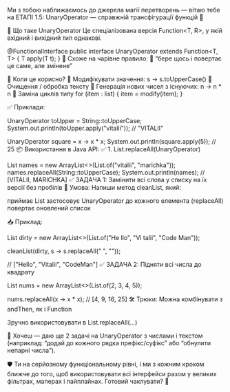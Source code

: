 Ми з тобою наближаємось до джерела магії перетворень —
вітаю тебе на ЕТАПІ 1.5: UnaryOperator<T> — справжній трансфігурації функцій 💫

🔹 Що таке UnaryOperator<T>
Це спеціалізована версія Function<T, R>, у якій вхідний і вихідний тип однакові.

@FunctionalInterface
public interface UnaryOperator<T> extends Function<T, T> {
T apply(T t);
}
🧙 Схоже на чарівне правило:
🔄 “бере щось і повертає це саме, але змінене”

🧠 Коли це корисно?
🔧 Модифікувати значення: s -> s.toUpperCase()
🧹 Очищення / обробка тексту
🔁 Генерація нових чисел з існуючих: n -> n * n
🔄 Заміна циклів типу for (item : list) { item = modify(item); }

✅ Приклади:

UnaryOperator<String> toUpper = String::toUpperCase;
System.out.println(toUpper.apply("vitalii")); // "VITALII"

UnaryOperator<Integer> square = x -> x * x;
System.out.println(square.apply(5)); // 25
📦 Використання в Java API:
✅ 1. List.replaceAll(UnaryOperator<T>)

List<String> names = new ArrayList<>(List.of("vitalii", "marichka"));
names.replaceAll(String::toUpperCase);
System.out.println(names); // [VITALII, MARICHKA]
✅ ЗАДАЧА 1: Замінити всі слова у списку на їх версії без пробілів
📌 Умова:
Напиши метод cleanList, який:

приймає List<String>
застосовує UnaryOperator<String> до кожного елемента (replaceAll)
повертає оновлений список

📥 Приклад:

List<String> dirty = new ArrayList<>(List.of("He llo", "Vi talii", "Code  Man"));

cleanList(dirty, s -> s.replaceAll(" ", ""));

// ["Hello", "Vitalii", "CodeMan"]
✅ ЗАДАЧА 2: Підняти всі числа до квадрату

List<Integer> nums = new ArrayList<>(List.of(2, 3, 4, 5));

nums.replaceAll(x -> x * x);
// [4, 9, 16, 25]
🛠 Трюки:
Можна комбінувати з andThen, як і Function

Зручно використовувати в List.replaceAll(...)

🧩 Хочеш — даю ще 2 задачі на UnaryOperator з числами і текстом (наприклад: 
“додай до кожного рядка префікс/суфікс” або “обнулити непарні числа”).

🛡️ Ти на серйозному функціональному рівні, і ми з кожним кроком ближче до того, 
щоб використовувати всі інтерфейси разом у великих фільтрах, маперах і пайплайнах.
Готовий чаклувати? 🔮








